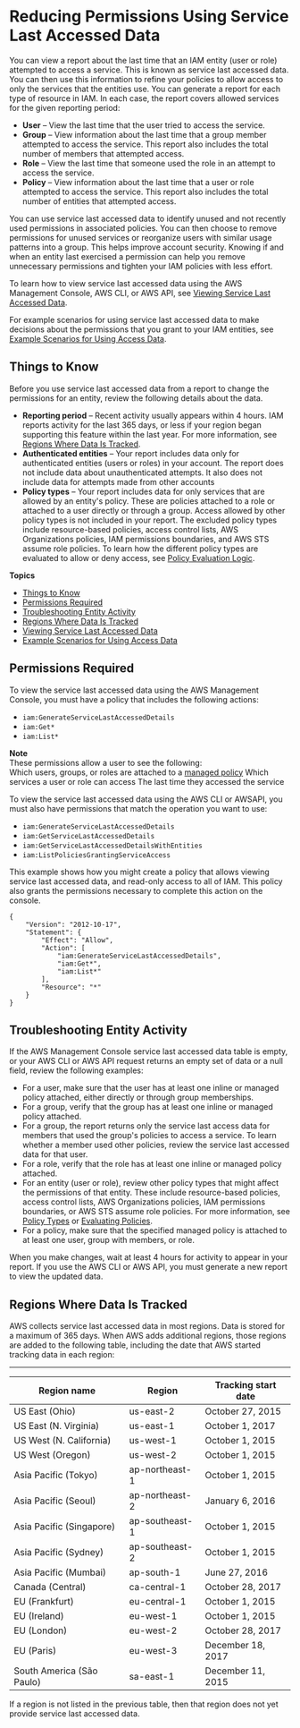 # Reducing Permissions Using Service Last Accessed Data<a name="access_policies_access-advisor"></a>

You can view a report about the last time that an IAM entity \(user or role\) attempted to access a service\. This is known as service last accessed data\. You can then use this information to refine your policies to allow access to only the services that the entities use\. You can generate a report for each type of resource in IAM\. In each case, the report covers allowed services for the given reporting period:
+ **User** – View the last time that the user tried to access the service\.
+ **Group** – View information about the last time that a group member attempted to access the service\. This report also includes the total number of members that attempted access\.
+ **Role** – View the last time that someone used the role in an attempt to access the service\.
+ **Policy** – View information about the last time that a user or role attempted to access the service\. This report also includes the total number of entities that attempted access\.

You can use service last accessed data to identify unused and not recently used permissions in associated policies\. You can then choose to remove permissions for unused services or reorganize users with similar usage patterns into a group\. This helps improve account security\. Knowing if and when an entity last exercised a permission can help you remove unnecessary permissions and tighten your IAM policies with less effort\.

To learn how to view service last accessed data using the AWS Management Console, AWS CLI, or AWS API, see [Viewing Service Last Accessed Data](access_policies_access-advisor-view-data.md)\. 

For example scenarios for using service last accessed data to make decisions about the permissions that you grant to your IAM entities, see [Example Scenarios for Using Access Data](access_policies_access-advisor-example-scenarios.md)\.

## Things to Know<a name="access_policies_access-advisor-know"></a>

Before you use service last accessed data from a report to change the permissions for an entity, review the following details about the data\.
+ **Reporting period** – Recent activity usually appears within 4 hours\. IAM reports activity for the last 365 days, or less if your region began supporting this feature within the last year\. For more information, see [Regions Where Data Is Tracked](#access-advisor_tracking-period)\.
+ **Authenticated entities** – Your report includes data only for authenticated entities \(users or roles\) in your account\. The report does not include data about unauthenticated attempts\. It also does not include data for attempts made from other accounts 
+ **Policy types** – Your report includes data for only services that are allowed by an entity's policy\. These are policies attached to a role or attached to a user directly or through a group\. Access allowed by other policy types is not included in your report\. The excluded policy types include resource\-based policies, access control lists, AWS Organizations policies, IAM permissions boundaries, and AWS STS assume role policies\. To learn how the different policy types are evaluated to allow or deny access, see [Policy Evaluation Logic](reference_policies_evaluation-logic.md)\.

**Topics**
+ [Things to Know](#access_policies_access-advisor-know)
+ [Permissions Required](#access_policies_access-advisor-permissions)
+ [Troubleshooting Entity Activity](#access_policies_access-advisor-troubleshooting)
+ [Regions Where Data Is Tracked](#access-advisor_tracking-period)
+ [Viewing Service Last Accessed Data](access_policies_access-advisor-view-data.md)
+ [Example Scenarios for Using Access Data](access_policies_access-advisor-example-scenarios.md)

## Permissions Required<a name="access_policies_access-advisor-permissions"></a>

 To view the service last accessed data using the AWS Management Console, you must have a policy that includes the following actions:
+ `iam:GenerateServiceLastAccessedDetails`
+ `iam:Get*`
+ `iam:List*`

**Note**  
These permissions allow a user to see the following:  
Which users, groups, or roles are attached to a [managed policy](https://docs.aws.amazon.com/general/latest/gr/glos-chap.html#managed_policy)
Which services a user or role can access
The last time they accessed the service

To view the service last accessed data using the AWS CLI or AWSAPI, you must also have permissions that match the operation you want to use:
+ `iam:GenerateServiceLastAccessedDetails`
+ `iam:GetServiceLastAccessedDetails`
+ `iam:GetServiceLastAccessedDetailsWithEntities`
+ `iam:ListPoliciesGrantingServiceAccess`

This example shows how you might create a policy that allows viewing service last accessed data, and read\-only access to all of IAM\. This policy also grants the permissions necessary to complete this action on the console\. 

```
{
    "Version": "2012-10-17",
    "Statement": {
        "Effect": "Allow",
        "Action": [
            "iam:GenerateServiceLastAccessedDetails",
            "iam:Get*",
            "iam:List*"
        ],
        "Resource": "*"
    }
}
```

## Troubleshooting Entity Activity<a name="access_policies_access-advisor-troubleshooting"></a>

If the AWS Management Console service last accessed data table is empty, or your AWS CLI or AWS API request returns an empty set of data or a null field, review the following examples:
+ For a user, make sure that the user has at least one inline or managed policy attached, either directly or through group memberships\.
+ For a group, verify that the group has at least one inline or managed policy attached\.
+ For a group, the report returns only the service last access data for members that used the group's policies to access a service\. To learn whether a member used other policies, review the service last accessed data for that user\.
+ For a role, verify that the role has at least one inline or managed policy attached\.
+ For an entity \(user or role\), review other policy types that might affect the permissions of that entity\. These include resource\-based policies, access control lists, AWS Organizations policies, IAM permissions boundaries, or AWS STS assume role policies\. For more information, see [Policy Types](access_policies.md#access_policy-types) or [Evaluating Policies](reference_policies_evaluation-logic.md#policy-eval-basics)\.
+ For a policy, make sure that the specified managed policy is attached to at least one user, group with members, or role\.

When you make changes, wait at least 4 hours for activity to appear in your report\. If you use the AWS CLI or AWS API, you must generate a new report to view the updated data\.

## Regions Where Data Is Tracked<a name="access-advisor_tracking-period"></a>

AWS collects service last accessed data in most regions\. Data is stored for a maximum of 365 days\. When AWS adds additional regions, those regions are added to the following table, including the date that AWS started tracking data in each region:


****  

| Region name | Region | Tracking start date | 
| --- | --- | --- | 
| US East \(Ohio\) | us\-east\-2 | October 27, 2015 | 
| US East \(N\. Virginia\) | us\-east\-1 | October 1, 2017 | 
| US West \(N\. California\) | us\-west\-1 | October 1, 2015 | 
| US West \(Oregon\) | us\-west\-2 | October 1, 2015 | 
| Asia Pacific \(Tokyo\) | ap\-northeast\-1 | October 1, 2015 | 
| Asia Pacific \(Seoul\) | ap\-northeast\-2 | January 6, 2016 | 
| Asia Pacific \(Singapore\) | ap\-southeast\-1 | October 1, 2015 | 
| Asia Pacific \(Sydney\) | ap\-southeast\-2 | October 1, 2015 | 
| Asia Pacific \(Mumbai\) | ap\-south\-1 | June 27, 2016 | 
| Canada \(Central\) | ca\-central\-1 | October 28, 2017 | 
| EU \(Frankfurt\) | eu\-central\-1 | October 1, 2015 | 
| EU \(Ireland\) | eu\-west\-1 | October 1, 2015 | 
| EU \(London\) | eu\-west\-2 | October 28, 2017 | 
| EU \(Paris\) | eu\-west\-3 | December 18, 2017 | 
| South America \(São Paulo\) | sa\-east\-1 | December 11, 2015 | 

If a region is not listed in the previous table, then that region does not yet provide service last accessed data\.
